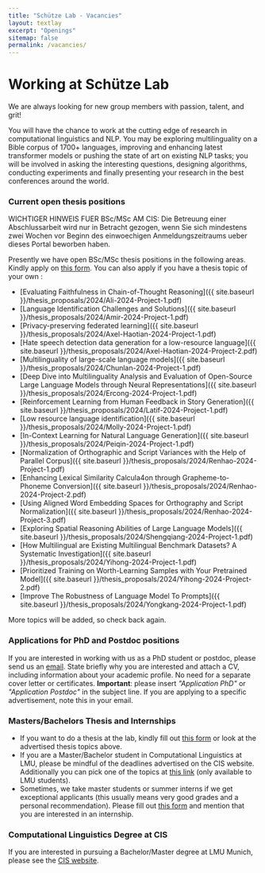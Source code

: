 ```yaml
---
title: "Schütze Lab - Vacancies"
layout: textlay
excerpt: "Openings"
sitemap: false
permalink: /vacancies/
---
```


# Working at Schütze Lab

We are always looking for new group members with passion, talent, and grit!

You will have the chance to work at the cutting edge of research in computational linguistics and NLP. You may be exploring multilinguality on a Bible corpus of 1700+ languages, improving and enhancing latest transformer models or pushing the state of art on existing NLP tasks; you will be involved in asking the interesting questions, designing algorithms, conducting experiments and finally presenting your research in the best conferences around the world. 

### Current open thesis positions

WICHTIGER HINWEIS FUER BSc/MSc AM CIS: Die Betreuung einer Abschlussarbeit wird nur in Betracht gezogen, wenn Sie sich mindestens zwei Wochen vor Beginn des einwoechigen Anmeldungszeitraums ueber dieses Portal beworben haben.

Presently we have open BSc/MSc thesis positions in the following areas. Kindly apply on [this form](https://tinyurl.com/y2otyv2b). You can also apply if you have a thesis topic of your own :

- [Evaluating Faithfulness in Chain-of-Thought Reasoning]({{ site.baseurl }}/thesis_proposals/2024/Ali-2024-Project-1.pdf)
- [Language Identification Challenges and Solutions]({{ site.baseurl }}/thesis_proposals/2024/Amir-2024-Project-1.pdf)
- [Privacy-preserving federated learning]({{ site.baseurl }}/thesis_proposals/2024/Axel-Haotian-2024-Project-1.pdf)
- [Hate speech detection data generation for a low-resource language]({{ site.baseurl }}/thesis_proposals/2024/Axel-Haotian-2024-Project-2.pdf)
- [Multilinguality of large-scale language models]({{ site.baseurl }}/thesis_proposals/2024/Chunlan-2024-Project-1.pdf)
- [Deep Dive into Multilinguality Analysis and Evaluation of Open-Source Large Language Models through Neural Representations]({{ site.baseurl }}/thesis_proposals/2024/Ercong-2024-Project-1.pdf)
- [Reinforcement Learning from Human Feedback in Story Generation]({{ site.baseurl }}/thesis_proposals/2024/Latif-2024-Project-1.pdf)
- [Low resource language identification]({{ site.baseurl }}/thesis_proposals/2024/Molly-2024-Project-1.pdf)
- [In-Context Learning for Natural Language Generation]({{ site.baseurl }}/thesis_proposals/2024/Peiqin-2024-Project-1.pdf)
- [Normalization of Orthographic and Script Variances with the Help of Parallel Corpus]({{ site.baseurl }}/thesis_proposals/2024/Renhao-2024-Project-1.pdf)
- [Enhancing Lexical Similarity Calcula4on through Grapheme-to-Phoneme Conversion]({{ site.baseurl }}/thesis_proposals/2024/Renhao-2024-Project-2.pdf)
- [Using Aligned Word Embedding Spaces for Orthography and Script Normalization]({{ site.baseurl }}/thesis_proposals/2024/Renhao-2024-Project-3.pdf)
- [Exploring Spatial Reasoning Abilities of Large Language Models]({{ site.baseurl }}/thesis_proposals/2024/Shengqiang-2024-Project-1.pdf)
- [How Multilingual are Existing Multilingual Benchmark Datasets? A Systematic Investigation]({{ site.baseurl }}/thesis_proposals/2024/Yihong-2024-Project-1.pdf)
- [Prioritized Training on Worth-Learning Samples with Your Pretrained Model]({{ site.baseurl }}/thesis_proposals/2024/Yihong-2024-Project-2.pdf)
- [Improve The Robustness of Language Model To Prompts]({{ site.baseurl }}/thesis_proposals/2024/Yongkang-2024-Project-1.pdf)

<!-- - [~~Task Label Aware Classification for Hate Speech and Harassment~~]({{ site.baseurl }}/thesis_proposals/Amir-2023-Project-1.pdf)
- [~~Investigate temporal shift in hate speech detection~~]({{ site.baseurl }}/thesis_proposals/Antonis-2023-Project-1.pdf)
- [Create SuperMBERT]({{ site.baseurl }}/thesis_proposals/Ayyoob-2023-Project-1.pdf)
- [Improve low-resource language performance using intermediate language fine-tuning]({{ site.baseurl }}/thesis_proposals/Chunlan-2023-Project-1.pdf)
- [~~Extend the cross-lingual retrieval-augmented prompting method to new tasks and settings~~]({{ site.baseurl }}/thesis_proposals/Ercong-2023-Project-1.pdf)
- [~~Explore bilingual adapters for cross-lingual transfer to low-resource languages~~]({{ site.baseurl }}/thesis_proposals/Haotian-2023-Project-1.pdf)
- [Investigating incidental vocabulary acquisition capabilities of pretrained language models]({{ site.baseurl }}/thesis_proposals/Kerem-2023-Project-1.pdf)
- [~~Gender Bias Detection in Pretraining Data and Language Models~~]({{ site.baseurl }}/thesis_proposals/Latif-2023-Project-1.pdf)
- [~~Few-shot Robustness Benchmark and Evaluation~~]({{ site.baseurl }}/thesis_proposals/Latif-2023-Project-2.pdf)
- [~~Reinforcement Learning from Human Feedback in Story Generation~~]({{ site.baseurl }}/thesis_proposals/Latif-2023-Project-3.pdf)
- [~~Language Clustering with Multilingual Language Models~~]({{ site.baseurl }}/thesis_proposals/Peiqin-2023-Project-1.pdf)
- [~~Exploring Event Extraction as Set Prediction with Non-autoregressive Transformer~~]({{ site.baseurl }}/thesis_proposals/Shengqiang-2023-Project-1.pdf)
- [~~Exploring Non-English Gender Bias in NLP Models~~]({{ site.baseurl }}/thesis_proposals/Victor-2023-Project-1.pdf)
- [~~Adapt multilingual PLMs to new languages? Scripts can matter~~]({{ site.baseurl }}/thesis_proposals/Yihong-2023-Project-1.pdf)
- [~~Deep Case: data and probing~~]({{ site.baseurl }}/thesis_proposals/Yihong-2023-Project-2.pdf)
- [~~Towards A Unified Multi-Domain Framework for Dialogue Generation~~]({{ site.baseurl }}/thesis_proposals/Yongkang-2023-Project-1.pdf) -->

<!-- - [~~Analyzing the reasoning and self explaining capabilities of pretrained language models using prompts~~]({{ site.baseurl }}/thesis_proposals/2022_kerem_1.pdf)
- [~~Synergize the cross-lingual similarities to come up with a better language representation~~]({{ site.baseurl }}/thesis_proposals/2022_ayyoob_2.pdf)
- [~~Zero-shot on Low-Resource Languages by Cross-Lingual Retrieval~~]({{ site.baseurl }}/thesis_proposals/sheng_topic_1.pdf)
- [~~Few-shot Relation Extraction with Prompts~~]({{ site.baseurl }}/thesis_proposals/2022_latif_2.pdf)
- [~~Language Modeling using an ensemble of Transformers~~]({{ site.baseurl }}/thesis_proposals/haris_lm_ensemble.pdf)
- [~~Unsupervised Induction of Construction Grammars~~]({{ site.baseurl }}/thesis_proposals/2022_leonie_2.pdf)
- [~~Methods to collect neutral examples to pair with hate speech data~~]({{ site.baseurl }}/thesis_proposals/2022_antonis_1.pdf)
- [~~Temporal Shift in hate speech data~~]({{ site.baseurl }}/thesis_proposals/2022_antonis_2.pdf)
- [~~On Zero-shot and Few-shot transfer for different scripts for NER~~]({{ site.baseurl }}/thesis_proposals/2022_silvia_2.pdf)
- [~~Transliteration corpora for low-resource scripts~~]({{ site.baseurl }}/thesis_proposals/2022_silvia_1.pdf)
- [~~Short Story Generation~~]({{ site.baseurl }}/thesis_proposals/2022_latif_1.pdf)
- [~~Creation of a Multilingual Gold Standard for Case Marker Extraction~~]({{ site.baseurl }}/thesis_proposals/2022_leonie_thesis.pdf)
- [~~Analysis of neural models for word alignment~~]({{ site.baseurl }}/thesis_proposals/peiqin_topic_1.pdf)
- [~~Monolingual alignment~~]({{ site.baseurl }}/thesis_proposals/peiqin_topic_2.pdf)
- [~~Multilingual Gender Bias II~~]({{ site.baseurl }}/thesis_proposals/steinborn_topic_2.pdf)
- [~~Do Sequence Length Matters for Multimodal Inputs?~~]({{ site.baseurl }}/thesis_proposals/sheng_topic_2.pdf)
- [~~Multilingual Gender Bias I~~]({{ site.baseurl }}/thesis_proposals/steinborn_topic_1.pdf)
- [~~Massively Multilingual Transformers meet Massively Multilingual Lexical Supervision~~]({{ site.baseurl }}/thesis_proposals/Glavas_WiSe21-22_Topic_2.pdf)
- [~~Analysis of Impact of Explicit Syntax in Language Learning and Understanding~~]({{ site.baseurl }}/thesis_proposals/Glavas_WiSe21-22_Topic_3.pdf) 
- ~~Development of a dataset for "Chatbots for ML Model Generation"~~
- [~~On the convergence of mapping approaches for Bilingual Word Embeddings~~]({{ site.baseurl }}/thesis_proposals/silvia_thesis_proposal.pdf)
- [~~Creating a Benchmark for Investigating Robustness of Pre-Trained Language Models~~]({{ site.baseurl }}/thesis_proposals/kerem_thesis_proposal.pdf)
- [~~Using Hopfield Layers for Natural Language Processing~~]({{ site.baseurl }}/thesis_proposals/leonie_thesis_proposal.pdf)
- [~~Natural Language Generation (NLG) using Normalizing Flows~~]({{ site.baseurl }}/thesis_proposals/haris_thesis_proposal_2.pdf)
- [~~Multilingual Machine Translation using Normalizing flows~~]({{ site.baseurl }}/thesis_proposals/haris_thesis_proposal_1.pdf)
- [~~Pre-training Multilingual Document Encoders~~]({{ site.baseurl }}/thesis_proposals/Glavas_WiSe21-22_Topic_1.pdf) -->
   
More topics will be added, so check back again.
<!-- It might be interesting to look at some past job advertisements. While the projects keep changing, the themes are still roughly the same. You can download them [here]({{ site.baseurl }}/downloads/PD.pdf), [here]({{ site.baseurl }}/downloads/PHD1.pdf), or [here]({{ site.baseurl }}/downloads/PHD2.pdf). -->

### Applications for PhD and Postdoc positions
If you are interested in working with us as a PhD student or postdoc, please send us an [email](mailto:jobs@cis.lmu.de). State briefly why you are interested and attach a CV, including information about your academic profile. No need for a separate cover letter or certificates. **Important**: please insert _"Application PhD"_ or _"Application Postdoc"_ in the subject line. If you are applying to a specific advertisement, note this in your email.


### Masters/Bachelors Thesis and Internships
- If you want to do a thesis at the lab, kindly fill out [this form](https://tinyurl.com/y2otyv2b) or look at the advertised thesis topics above.  
- If you are a Master/Bachelor student in Computational Linguistics at LMU, please be mindful of the deadlines advertised on the CIS website. Additionally you can pick one of the topics at [this link](http://abschlussarbeiten.cis.uni-muenchen.de/) (only available to LMU students).
- Sometimes, we take master students or summer interns if we get exceptional applicants (this usually means very good grades and a personal recommendation). Please fill out [this form](https://tinyurl.com/y2otyv2b) and mention that you are interested in an internship.

### Computational Linguistics Degree at CIS
If you are interested in pursuing a Bachelor/Master degree at LMU Munich, please see the [CIS website](https://www.cis.uni-muenchen.de/).  

<!-- <figure>
<img src="{{ site.url }}{{ site.baseurl }}/images/picpic/Gallery/DSC_0696.jpg" width="95%">
</figure> -->
